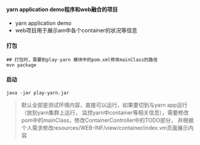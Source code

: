 #### yarn application demo程序和web融合的项目
* yarn application demo
* web项目用于展示am中各个container的状况等信息

#### 打包
    
    ## 打包时，需要到play-yarn 模块中的pom.xml修改mainClass的路径
    mvn package

#### 启动
   
    java -jar play-yarn.jar
    
    

     
> 默认全部是测试环境内容，直接可以运行，如果要切到与yarn app运行（放到yarn集群上运行，
监控yarn中container等相关信息），需要修改pom中的mainClass，修改ContainerController中的TODO部分，
并根据个人需求修改resources/WEB-INF/view/container/index.vm页面展示内容
